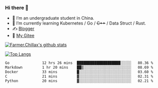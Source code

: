 ### Hi there 👋

- 🔭 I’m an undergraduate student in China.
- 🌱 I’m currently learning Kubernetes / Go / ~~C++~~ / Data Struct / Rust.
- ✍️ [Blogger](https://blog.farmer233.top)
- 🤔 [My Gitee](https://gitee.com/Farmer-chong)


[![Farmer.Chillax's github stats](https://github-readme-stats.vercel.app/api?username=FarmerChillax)](https://github.com/anuraghazra/github-readme-stats)

[![Top Langs](https://github-readme-stats.vercel.app/api/top-langs/?username=FarmerChillax&layout=compact&hide=html,css,javascript)](https://github.com/anuraghazra/github-readme-stats)


<a href="https://wakatime.com/@Farmer"> </a>
          <!--START_SECTION:waka-->

```txt
Go               12 hrs 26 mins  ████████████████████░░░░░   80.36 %
Markdown         1 hr 20 mins    ██▒░░░░░░░░░░░░░░░░░░░░░░   08.69 %
Docker           33 mins         █░░░░░░░░░░░░░░░░░░░░░░░░   03.60 %
C                21 mins         ▓░░░░░░░░░░░░░░░░░░░░░░░░   02.31 %
Python           20 mins         ▓░░░░░░░░░░░░░░░░░░░░░░░░   02.21 %
```

<!--END_SECTION:waka-->



<!--
**Farmer-chong/Farmer-chong** is a ✨ _special_ ✨ repository because its `README.md` (this file) appears on your GitHub profile.

Here are some ideas to get you started:

- 🔭 I’m currently working on ...
- 🌱 I’m currently learning ...
- 👯 I’m looking to collaborate on ...
- 🤔 I’m looking for help with ...
- 💬 Ask me about ...
- 📫 How to reach me: ...
- 😄 Pronouns: ...
- ⚡ Fun fact: ...
-->
